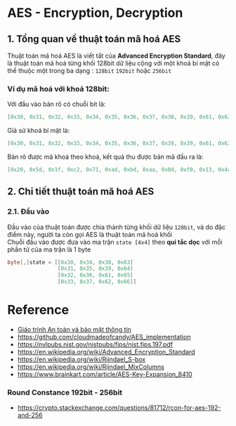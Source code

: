 # AES - Encryption, Decryption
## 1. Tổng quan về thuật toán mã hoá AES
Thuật toán mã hoá AES là viết tắt của **Advanced Encryption Standard**, đây là thuật toán mã hoá từng khối 128bit 
dữ liệu cộng với một khoá bí mật có thể thuộc một trong ba dạng : `128bit` `192bit` hoặc `256bit`</br>
### Ví dụ mã hoá với khoá 128bit:
Với đầu vào bản rõ có chuỗi bit là:
```C#
[0x30, 0x31, 0x32, 0x33, 0x34, 0x35, 0x36, 0x37, 0x38, 0x39, 0x61, 0x62, 0x63, 0x64, 0x65, 0x66]
```
Giả sử khoá bí mật là:
```C#
[0x30, 0x31, 0x32, 0x33, 0x34, 0x35, 0x36, 0x37, 0x38, 0x39, 0x61, 0x62, 0x63, 0x64, 0x65, 0x66]
```
Bản rõ được mã khoá theo khoá, kết quả thu được bản mã đầu ra là:
```C#
[0x20, 0x5d, 0x1f, 0xc2, 0x71, 0xad, 0xbd, 0xaa, 0x0d, 0xf0, 0x13, 0x4a, 0xaf, 0xce, 0x60, 0xf5]
```
## 2. Chi tiết thuật toán mã hoá AES
### 2.1. Đầu vào
Đầu vào của thuật toán được chia thành từng khối dữ liệu `128bit`, và do đặc điểm này, người ta còn gọi AES là thuật toán mã hoá khối </br>
Chuỗi đầu vào được đưa vào ma trận `state [4x4]` theo **qui tắc dọc** với mỗi phần tử của ma trận là 1 byte</br>
```C#
byte[,]state = [[0x30, 0x34, 0x38, 0x63]
				[0x31, 0x35, 0x39, 0x64]
				[0x32, 0x36, 0x61, 0x65]
				[0x33, 0x37, 0x62, 0x66]]
```


# Reference
- [Giáo trình An toàn và bảo mật thông tin](https://actvneduvn-my.sharepoint.com/:b:/g/personal/ct030433_actvn_edu_vn/EeDoz5wjKZpDjtRVZgIZNxsBz5s_8GviuJQ-rgaNLv_UQA?e=0JJLSM)
- https://github.com/cloudmadeofcandy/AES_implementation
- https://nvlpubs.nist.gov/nistpubs/fips/nist.fips.197.pdf
- https://en.wikipedia.org/wiki/Advanced_Encryption_Standard
- https://en.wikipedia.org/wiki/Rijndael_S-box
- https://en.wikipedia.org/wiki/Rijndael_MixColumns
- https://www.brainkart.com/article/AES-Key-Expansion_8410
### Round Constance 192bit - 256bit
- https://crypto.stackexchange.com/questions/81712/rcon-for-aes-192-and-256